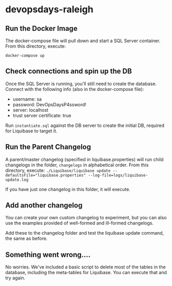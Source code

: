 # devopsdays-raleigh

## Run the Docker Image

The docker-compose file will pull down and start a SQL Server container. From this directory, execute:

`docker-compose up`

## Check connections and spin up the DB

Once the SQL Server is running, you'll still need to create the database. Connect with the following info (also in the docker-compose file):

* username: sa
* password: DevOpsDaysP4ssword!
* server: localhost
* trust server certificate: true

Run `instantiate.sql` against the DB server to create the initial DB, required for Liquibase to target it.

## Run the Parent Changelog

A parent/master changelog (specified in liquibase.properties) will run child changelogs in the folder, `changelogs` in alphabetical order. From this directory, execute:
`./Liquibase/liquibase update --defaultsFile="liquibase.properties" --log-file=logs/liquibase-update.log`

If you have just one changelog in this folder, it will execute.

## Add another changelog

You can create your own custom changelog to experiment, but you can also use the examples provided of well-formed and ill-formed changelogs. 

Add these to the changelog folder and test the liquibase update command, the same as before.

## Something went wrong....
No worries. We've included a basic script to delete most of the tables in the database, including the meta-tables for Liquibase. You can execute that and try again.